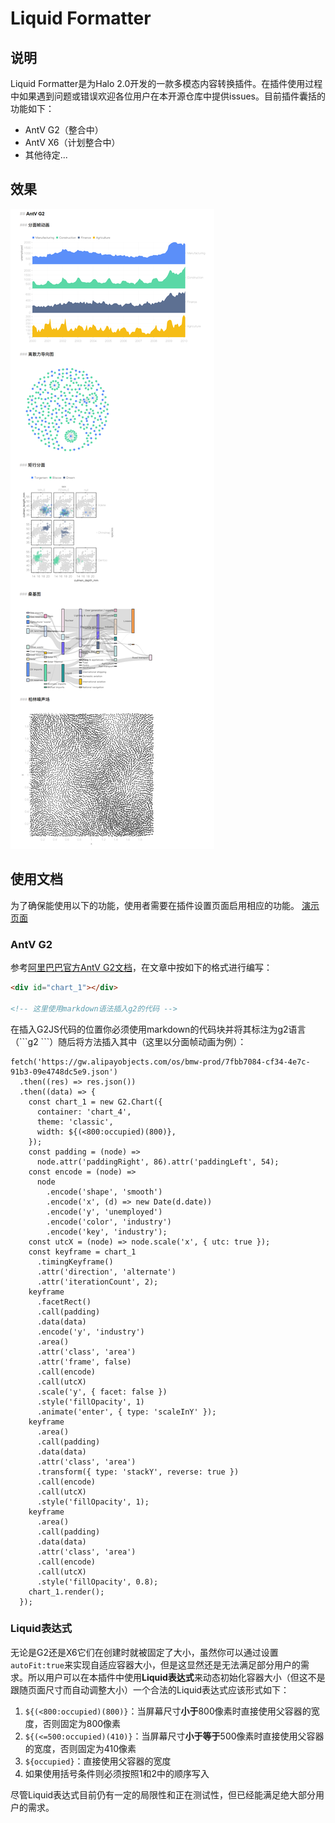 # Liquid Formatter
## 说明
Liquid Formatter是为Halo 2.0开发的一款多模态内容转换插件。在插件使用过程中如果遇到问题或错误欢迎各位用户在本开源仓库中提供issues。目前插件囊括的功能如下：
- AntV G2（整合中）
- AntV X6（计划整合中）
- 其他待定...

## 效果
![before](images/Example.png)

## 使用文档
为了确保能使用以下的功能，使用者需要在插件设置页面启用相应的功能。
[演示页面](https://dioxide-cn.ink/archives/antv-x6-antv-g2)

### AntV G2
参考[阿里巴巴官方AntV G2文档](https://g2.antv.antgroup.com/examples#geo-geo)，在文章中按如下的格式进行编写：

```html
<div id="chart_1"></div>

<!-- 这里使用markdown语法插入g2的代码 -->
```

在插入G2JS代码的位置你必须使用markdown的代码块并将其标注为g2语言（\`\`\`g2 \`\`\`）随后将方法插入其中（这里以分面帧动画为例）：

```g2
fetch('https://gw.alipayobjects.com/os/bmw-prod/7fbb7084-cf34-4e7c-91b3-09e4748dc5e9.json')
  .then((res) => res.json())
  .then((data) => {
    const chart_1 = new G2.Chart({
      container: 'chart_4',
      theme: 'classic',
      width: ${(<800:occupied)(800)},
    });
    const padding = (node) =>
      node.attr('paddingRight', 86).attr('paddingLeft', 54);
    const encode = (node) =>
      node
        .encode('shape', 'smooth')
        .encode('x', (d) => new Date(d.date))
        .encode('y', 'unemployed')
        .encode('color', 'industry')
        .encode('key', 'industry');
    const utcX = (node) => node.scale('x', { utc: true });
    const keyframe = chart_1
      .timingKeyframe()
      .attr('direction', 'alternate')
      .attr('iterationCount', 2);
    keyframe
      .facetRect()
      .call(padding)
      .data(data)
      .encode('y', 'industry')
      .area()
      .attr('class', 'area')
      .attr('frame', false)
      .call(encode)
      .call(utcX)
      .scale('y', { facet: false })
      .style('fillOpacity', 1)
      .animate('enter', { type: 'scaleInY' });
    keyframe
      .area()
      .call(padding)
      .data(data)
      .attr('class', 'area')
      .transform({ type: 'stackY', reverse: true })
      .call(encode)
      .call(utcX)
      .style('fillOpacity', 1);
    keyframe
      .area()
      .call(padding)
      .data(data)
      .attr('class', 'area')
      .call(encode)
      .call(utcX)
      .style('fillOpacity', 0.8);
    chart_1.render();
  });
```

### Liquid表达式
无论是G2还是X6它们在创建时就被固定了大小，虽然你可以通过设置`autoFit:true`来实现自适应容器大小，但是这显然还是无法满足部分用户的需求。所以用户可以在本插件中使用**Liquid表达式**来动态初始化容器大小（但这不是跟随页面尺寸而自动调整大小）一个合法的Liquid表达式应该形式如下：
1. `${(<800:occupied)(800)}`：当屏幕尺寸**小于**800像素时直接使用父容器的宽度，否则固定为800像素
2. `${(<=500:occupied)(410)}`：当屏幕尺寸**小于等于**500像素时直接使用父容器的宽度，否则固定为410像素
3. `${occupied}`：直接使用父容器的宽度
4. 如果使用括号条件则必须按照1和2中的顺序写入

尽管Liquid表达式目前仍有一定的局限性和正在测试性，但已经能满足绝大部分用户的需求。
